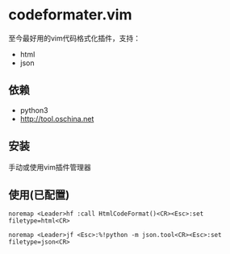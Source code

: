 # codeformater.vim
至今最好用的vim代码格式化插件，支持：
- html
- json

## 依赖
- python3
- http://tool.oschina.net 

## 安装
手动或使用vim插件管理器

## 使用(已配置) 
`noremap <Leader>hf :call HtmlCodeFormat()<CR><Esc>:set filetype=html<CR>`

`noremap <Leader>jf <Esc>:%!python -m json.tool<CR><Esc>:set filetype=json<CR>`


